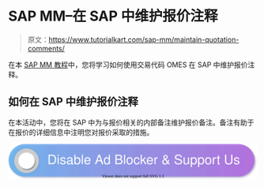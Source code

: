 # SAP MM–在 SAP 中维护报价注释

> 原文：<https://www.tutorialkart.com/sap-mm/maintain-quotation-comments/>

在本 [SAP MM 教程](https://www.tutorialkart.com/sap-mm/sap-mm-material-management-training-tutorial/)中，您将学习如何使用交易代码 OMES 在 SAP 中维护报价注释。

## 如何在 SAP 中维护报价注释

在本活动中，您将在 SAP 中为与报价相关的内部备注维护报价备注。备注有助于在报价的详细信息中注明您对报价采取的措施。

[![](img/925da31b32d6bc3827932f6c8afb11bb.png)](https://www.tutorialkart.com/)